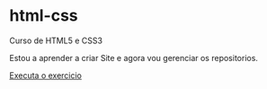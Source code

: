 # html-css
 Curso de HTML5 e CSS3


 Estou a aprender a criar Site e agora vou gerenciar os repositorios.

 <a href="https://joaob85.github.io/html-css/exercicios/ex001/index.html"> Executa o exercicio </a>
